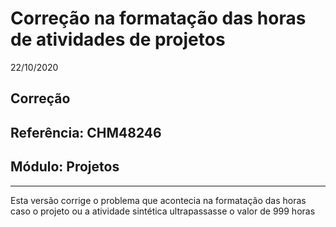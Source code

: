 # Correção na formatação das horas de atividades de projetos
22/10/2020
## Correção
## Referência: CHM48246
## Módulo: Projetos
***

Esta versão corrige o problema que acontecia na formatação das horas caso o projeto ou a atividade sintética ultrapassasse o valor de 999 horas
